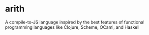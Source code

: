 # arith
A compile-to-JS language inspired by the best features of functional programming languages like Clojure, Scheme, OCaml, and Haskell
